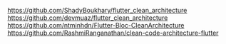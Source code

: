 https://github.com/ShadyBoukhary/flutter_clean_architecture
https://github.com/devmuaz/flutter_clean_architecture
https://github.com/ntminhdn/Flutter-Bloc-CleanArchitecture
https://github.com/RashmiRanganathan/clean-code-architecture-flutter